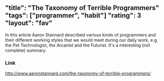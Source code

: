 "title": "The Taxonomy of Terrible Programmers"
"tags": ["programmer", "habit"]
"rating": 3
"layout": "fav"
---

In this article Aaron Stannard described various kinds of programmers and their different working styles that we would meet during our daily work, e.g. the Pet Technologist, the Arcanist and the Futurist. It's a interesting (not complete) summary.

### Link

http://www.aaronstannard.com/the-taxonomy-of-terrible-programmers/
